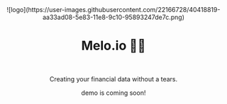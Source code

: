 <div align="center">![logo](https://user-images.githubusercontent.com/22166728/40418819-aa33ad08-5e83-11e8-9c10-95893247de7c.png)
</div>

<h1 align="center">Melo.io 📝💶</h1>
<br/>

<p align="center">Creating your financial data without a tears.</p>

<p align="center">demo is coming soon!</p>